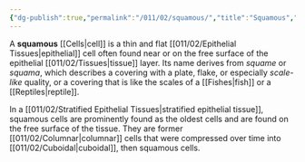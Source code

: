 ```yaml
---
{"dg-publish":true,"permalink":"/011/02/squamous/","title":"Squamous","tags":["BIOL422"]}
---
```


A **squamous** [[Cells\|cell]] is a thin and flat [[011/02/Epithelial Tissues\|epithelial]] cell often found near or on the free surface of the epithelial [[011/02/Tissues\|tissue]] layer. Its name derives from *squame* or *squama*, which describes a covering with a plate, flake, or especially *scale-like* quality, or a covering that is like the scales of a [[Fishes\|fish]] or a [[Reptiles\|reptile]].

In a [[011/02/Stratified Epithelial Tissues\|stratified epithelial tissue]], squamous cells are prominently found as the oldest cells and are found on the free surface of the tissue. They are former [[011/02/Columnar\|columnar]] cells that were compressed over time into [[011/02/Cuboidal\|cuboidal]], then squamous cells.